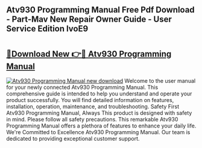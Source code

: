 ## Atv930 Programming Manual Free Pdf Download - Part-Mav New Repair Owner Guide - User Service Edition IvoE9

# <h2><a href="http://bc15255.oget.top/?id=Atv930+Programming+Manual">🔗Download New 👉🔴 Atv930 Programming Manual</a></h2>

[![Atv930 Programming Manual new download](https://i.imgur.com/5g1atiW.png)](http://bc15255.oget.top/?id=Atv930+Programming+Manual)
Welcome to the user manual for your newly connected Atv930 Programming Manual. This comprehensive guide is intended to help you understand and operate your product successfully. You will find detailed information on features, installation, operation, maintenance, and troubleshooting. Safety First Atv930 Programming Manual, Always This product is designed with safety in mind. Please follow all safety precautions. This remarkable Atv930 Programming Manual offers a plethora of features to enhance your daily life. We're Committed to Excellence Atv930 Programming Manual. Our team is dedicated to providing exceptional customer support.
